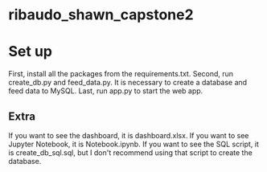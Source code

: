# ribaudo_shawn_capstone2
<h1>Set up</h1>
First, install all the packages from the requirements.txt. 
Second, run create_db.py and feed_data.py. It is necessary to create a database and feed data to MySQL. 
Last, run app.py to start the web app. 


<h2>Extra</h2>
If you want to see the dashboard, it is dashboard.xlsx. 
If you want to see Jupyter Notebook, it is Notebook.ipynb. 
If you want to see the SQL script, it is create_db_sql.sql, but I don't recommend using that script to create the database. 
